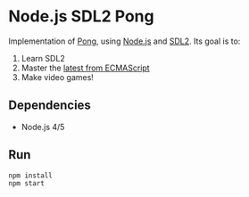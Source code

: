 # Node.js SDL2 Pong

Implementation of [Pong](https://en.wikipedia.org/wiki/Pong), using [Node.js](https://nodejs.org) and [SDL2](http://libsdl.org). Its goal is to:

1. Learn SDL2
2. Master the [latest from ECMAScript](http://es6-features.org)
3. Make video games!

## Dependencies

- Node.js 4/5

## Run

```
npm install
npm start
```
